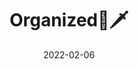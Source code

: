 ---
weight: 3
images:
- /images/folder/2022-02-06_16-10-42_UTC_1.jpg
- /images/folder/2022-02-06_16-10-42_UTC_2.jpg
- /images/folder/2022-02-06_16-10-42_UTC_3.jpg
title: Organized🐍🗡️
date: 2022-02-06
hideTitle: true
hideExif: true
tags:
- archive # all posts
- tattoo
- gallery
---